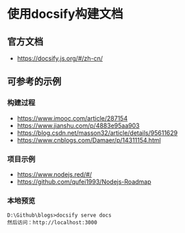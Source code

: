 # 使用docsify构建文档

## 官方文档

+ https://docsify.js.org/#/zh-cn/

## 可参考的示例

### 构建过程

+ https://www.imooc.com/article/287154
+ https://www.jianshu.com/p/4883e95aa903
+ https://blog.csdn.net/masson32/article/details/95611629
+ https://www.cnblogs.com/Damaer/p/14311154.html

### 项目示例

+ https://www.nodejs.red/#/
+ https://github.com/qufei1993/Nodejs-Roadmap

### 本地预览

```
D:\Github\blogs>docsify serve docs
然后访问：http://localhost:3000
```

